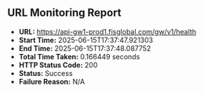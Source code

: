 ## URL Monitoring Report

- **URL:** https://api-gw1-prod1.fisglobal.com/gw/v1/health
- **Start Time:** 2025-06-15T17:37:47.921303
- **End Time:** 2025-06-15T17:37:48.087752
- **Total Time Taken:** 0.166449 seconds
- **HTTP Status Code:** 200
- **Status:** Success
- **Failure Reason:** N/A
